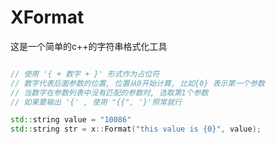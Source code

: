# XFormat
这是一个简单的c++的字符串格式化工具
```c++

// 使用 '{ + 数字 + }' 形式作为占位符
// 数字代表后面参数的位置, 位置从0开始计算, 比如{0} 表示第一个参数
// 当数字在参数列表中没有匹配的参数时, 选取第1个参数
// 如果要输出 '{' , 使用 "{{", '}'照常就行

std::string value = "10086"
std::string str = x::Format("this value is {0}", value);
```